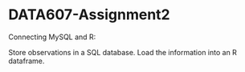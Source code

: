 # DATA607-Assignment2
Connecting MySQL and R:

Store observations in a SQL database. 
Load the information into an R dataframe.
